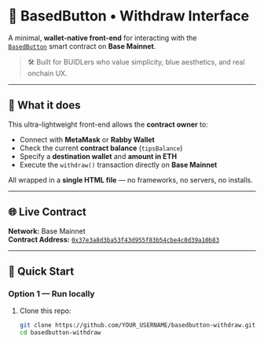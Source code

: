 # 💙 BasedButton • Withdraw Interface

A minimal, **wallet-native front-end** for interacting with the  
[`BasedButton`](https://basescan.org/address/0x37e3a8d3ba53f43d955f83b54cbe4c0d39a10b83) smart contract on **Base Mainnet**.

> 🛠️ Built for BUIDLers who value simplicity, blue aesthetics, and real onchain UX.

---

## 🔹 What it does
This ultra-lightweight front-end allows the **contract owner** to:
- Connect with **MetaMask** or **Rabby Wallet**  
- Check the current **contract balance** (`tipsBalance`)  
- Specify a **destination wallet** and **amount in ETH**  
- Execute the `withdraw()` transaction directly on **Base Mainnet**

All wrapped in a **single HTML file** — no frameworks, no servers, no installs.

---

## 🌐 Live Contract

**Network:** Base Mainnet  
**Contract Address:** [`0x37e3a8d3ba53f43d955f83b54cbe4c0d39a10b83`](https://basescan.org/address/0x37e3a8d3ba53f43d955f83b54cbe4c0d39a10b83)

---

## 🚀 Quick Start

### Option 1 — Run locally
1. Clone this repo:
   ```bash
   git clone https://github.com/YOUR_USERNAME/basedbutton-withdraw.git
   cd basedbutton-withdraw
